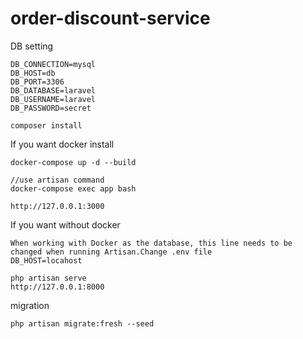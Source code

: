 # order-discount-service

DB setting
```shell
DB_CONNECTION=mysql
DB_HOST=db
DB_PORT=3306
DB_DATABASE=laravel
DB_USERNAME=laravel
DB_PASSWORD=secret
```


```shell
composer install 
```
If you want docker install
```shell
docker-compose up -d --build

//use artisan command
docker-compose exec app bash

http://127.0.0.1:3000

```

If you want without docker
```shell
When working with Docker as the database, this line needs to be changed when running Artisan.Change .env file
DB_HOST=locahost

php artisan serve
http://127.0.0.1:8000
```

migration
```shell
php artisan migrate:fresh --seed
```
